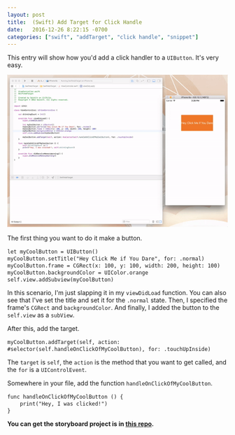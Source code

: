 ```yaml
---
layout: post
title:  (Swift) Add Target for Click Handle
date:   2016-12-26 8:22:15 -0700
categories: ["swift", "addTarget", "click handle", "snippet"]
---
```


This entry will show how you'd add a click handler to a `UIButton`. It's very easy.

![alt text](https://raw.githubusercontent.com/seimith/seimith.github.io/master/_assets/2016-12-24-assets/SwiftAddTargetMedium.gif "Clicking on a UIButton")

The first thing you want to do it make a button.

```
let myCoolButton = UIButton()
myCoolButton.setTitle("Hey Click Me if You Dare", for: .normal)
myCoolButton.frame = CGRect(x: 100, y: 100, width: 200, height: 100)
myCoolButton.backgroundColor = UIColor.orange
self.view.addSubview(myCoolButton)
```

In this scenario, I'm just slapping it in my `viewDidLoad` function. You can also see that I've set the title and set it for the `.normal` state. Then, I specified the frame's `CGRect` and `backgroundColor`. And finally, I added the button to the `self.view` as a `subView`.

After this, add the target.

```
myCoolButton.addTarget(self, action: #selector(self.handleOnClickOfMyCoolButton), for: .touchUpInside)
```

The `target` is `self`, the `action` is the method that you want to get called, and the `for` is a `UIControlEvent`.

Somewhere in your file, add the function `handleOnClickOfMyCoolButton`.

```
func handleOnClickOfMyCoolButton () {
	print("Hey, I was clicked!")
}
```

**You can get the storyboard project is in [this repo][link].**

[link]: https://github.com/seimith/SwiftAddTarget

